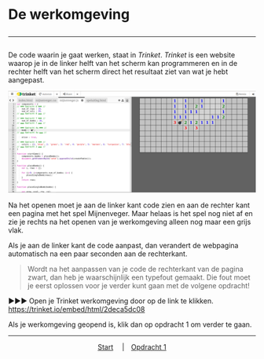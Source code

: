 # De werkomgeving<hr>

De code waarin je gaat werken, staat in *Trinket*. *Trinket* is een website waarop je in de linker helft van het scherm kan programmeren en in de rechter helft van het scherm direct het resultaat ziet van wat je hebt aangepast.  

<img src="images/trinket.png" alt="drawing"/>

Na het openen moet je aan de linker kant code zien en aan de rechter kant een pagina met het spel Mijnenveger. Maar helaas is het spel nog niet af en zie je rechts na het openen van je werkomgeving alleen nog maar een grijs vlak.

Als je aan de linker kant de code aanpast, dan verandert de webpagina automatisch na een paar seconden aan de rechterkant. 

 > Wordt na het aanpassen van je code de rechterkant van de pagina zwart, dan heb je waarschijnlijk een typefout gemaakt. Die fout moet je eerst oplossen voor je verder kunt gaan met de volgene opdracht!

▶▶▶ Open je Trinket werkomgeving door op de link te klikken. 		<a href="https://trinket.io/embed/html/2deca5dc08" target="cd-od_trinket_mijnenveger" rel="noopener noreferrer">https://trinket.io/embed/html/2deca5dc08</a>

Als je werkomgeving geopend is, klik dan op opdracht 1 om verder te gaan.  
<hr>
<center>
<a href="./Instructies.md">Start</a>&emsp; 
|&emsp;<a href="./mijnenveger-opdracht1.md">Opdracht 1</a>
</center>
